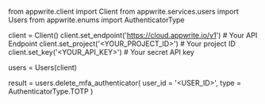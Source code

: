 from appwrite.client import Client
from appwrite.services.users import Users
from appwrite.enums import AuthenticatorType

client = Client()
client.set_endpoint('https://cloud.appwrite.io/v1') # Your API Endpoint
client.set_project('<YOUR_PROJECT_ID>') # Your project ID
client.set_key('<YOUR_API_KEY>') # Your secret API key

users = Users(client)

result = users.delete_mfa_authenticator(
    user_id = '<USER_ID>',
    type = AuthenticatorType.TOTP
)
